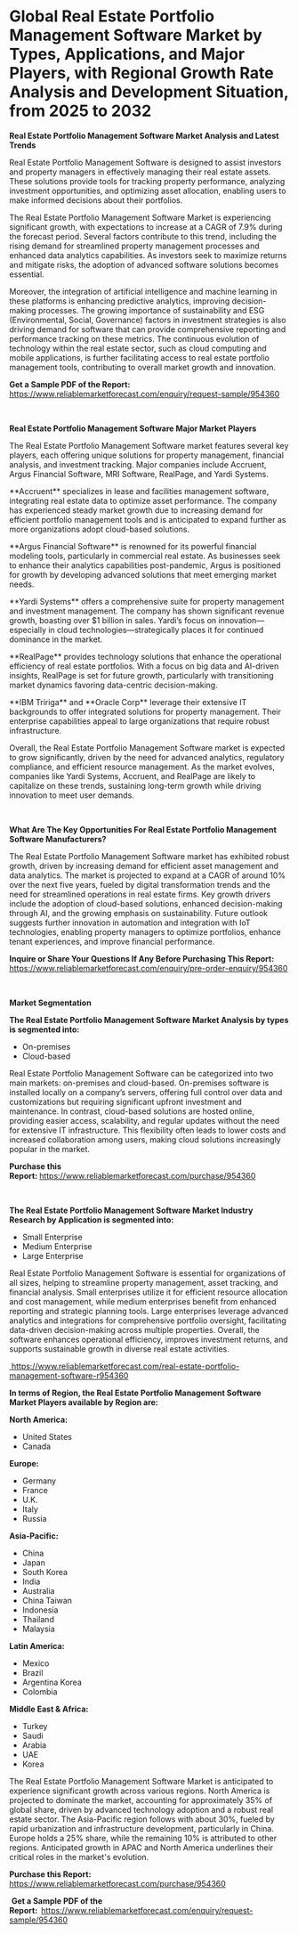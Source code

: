 <p><h1>Global Real Estate Portfolio Management Software Market by Types, Applications, and Major Players, with Regional Growth Rate Analysis and Development Situation, from 2025 to 2032</h1></p><p><strong>Real Estate Portfolio Management Software Market Analysis and Latest Trends</strong></p>
<p><p>Real Estate Portfolio Management Software is designed to assist investors and property managers in effectively managing their real estate assets. These solutions provide tools for tracking property performance, analyzing investment opportunities, and optimizing asset allocation, enabling users to make informed decisions about their portfolios.</p><p>The Real Estate Portfolio Management Software Market is experiencing significant growth, with expectations to increase at a CAGR of 7.9% during the forecast period. Several factors contribute to this trend, including the rising demand for streamlined property management processes and enhanced data analytics capabilities. As investors seek to maximize returns and mitigate risks, the adoption of advanced software solutions becomes essential.</p><p>Moreover, the integration of artificial intelligence and machine learning in these platforms is enhancing predictive analytics, improving decision-making processes. The growing importance of sustainability and ESG (Environmental, Social, Governance) factors in investment strategies is also driving demand for software that can provide comprehensive reporting and performance tracking on these metrics. The continuous evolution of technology within the real estate sector, such as cloud computing and mobile applications, is further facilitating access to real estate portfolio management tools, contributing to overall market growth and innovation.</p></p>
<p><strong>Get a Sample PDF of the Report:&nbsp;</strong> <a href="https://www.reliablemarketforecast.com/enquiry/request-sample/954360?utm_campaign=1108&utm_medium=2&utm_source=Github&utm_content=ia&utm_term=18042025&utm_id=real-estate-portfolio-management-software">https://www.reliablemarketforecast.com/enquiry/request-sample/954360</a></p>
<p>&nbsp;</p>
<p><strong>Real Estate Portfolio Management Software Major Market Players</strong></p>
<p><p>The Real Estate Portfolio Management Software market features several key players, each offering unique solutions for property management, financial analysis, and investment tracking. Major companies include Accruent, Argus Financial Software, MRI Software, RealPage, and Yardi Systems.</p><p>**Accruent** specializes in lease and facilities management software, integrating real estate data to optimize asset performance. The company has experienced steady market growth due to increasing demand for efficient portfolio management tools and is anticipated to expand further as more organizations adopt cloud-based solutions.</p><p>**Argus Financial Software** is renowned for its powerful financial modeling tools, particularly in commercial real estate. As businesses seek to enhance their analytics capabilities post-pandemic, Argus is positioned for growth by developing advanced solutions that meet emerging market needs.</p><p>**Yardi Systems** offers a comprehensive suite for property management and investment management. The company has shown significant revenue growth, boasting over $1 billion in sales. Yardi’s focus on innovation—especially in cloud technologies—strategically places it for continued dominance in the market.</p><p>**RealPage** provides technology solutions that enhance the operational efficiency of real estate portfolios. With a focus on big data and AI-driven insights, RealPage is set for future growth, particularly with transitioning market dynamics favoring data-centric decision-making.</p><p>**IBM Tririga** and **Oracle Corp** leverage their extensive IT backgrounds to offer integrated solutions for property management. Their enterprise capabilities appeal to large organizations that require robust infrastructure.</p><p>Overall, the Real Estate Portfolio Management Software market is expected to grow significantly, driven by the need for advanced analytics, regulatory compliance, and efficient resource management. As the market evolves, companies like Yardi Systems, Accruent, and RealPage are likely to capitalize on these trends, sustaining long-term growth while driving innovation to meet user demands.</p></p>
<p>&nbsp;</p>
<p><strong>What Are The Key Opportunities For Real Estate Portfolio Management Software Manufacturers?</strong></p>
<p><p>The Real Estate Portfolio Management Software market has exhibited robust growth, driven by increasing demand for efficient asset management and data analytics. The market is projected to expand at a CAGR of around 10% over the next five years, fueled by digital transformation trends and the need for streamlined operations in real estate firms. Key growth drivers include the adoption of cloud-based solutions, enhanced decision-making through AI, and the growing emphasis on sustainability. Future outlook suggests further innovation in automation and integration with IoT technologies, enabling property managers to optimize portfolios, enhance tenant experiences, and improve financial performance.</p></p>
<p><strong>Inquire or Share Your Questions If Any Before Purchasing This Report:</strong> <a href="https://www.reliablemarketforecast.com/enquiry/pre-order-enquiry/954360?utm_campaign=1108&utm_medium=2&utm_source=Github&utm_content=ia&utm_term=18042025&utm_id=real-estate-portfolio-management-software">https://www.reliablemarketforecast.com/enquiry/pre-order-enquiry/954360</a></p>
<p>&nbsp;</p>
<p><strong>Market Segmentation</strong></p>
<p><strong>The Real Estate Portfolio Management Software Market Analysis by types is segmented into:</strong></p>
<p><ul><li>On-premises</li><li>Cloud-based</li></ul></p>
<p><p>Real Estate Portfolio Management Software can be categorized into two main markets: on-premises and cloud-based. On-premises software is installed locally on a company’s servers, offering full control over data and customizations but requiring significant upfront investment and maintenance. In contrast, cloud-based solutions are hosted online, providing easier access, scalability, and regular updates without the need for extensive IT infrastructure. This flexibility often leads to lower costs and increased collaboration among users, making cloud solutions increasingly popular in the market.</p></p>
<p><strong>Purchase this Report:&nbsp;</strong><a href="https://www.reliablemarketforecast.com/purchase/954360?utm_campaign=1108&utm_medium=2&utm_source=Github&utm_content=ia&utm_term=18042025&utm_id=real-estate-portfolio-management-software">https://www.reliablemarketforecast.com/purchase/954360</a></p>
<p>&nbsp;</p>
<p><strong>The Real Estate Portfolio Management Software Market Industry Research by Application is segmented into:</strong></p>
<p><ul><li>Small Enterprise</li><li>Medium Enterprise</li><li>Large Enterprise</li></ul></p>
<p><p>Real Estate Portfolio Management Software is essential for organizations of all sizes, helping to streamline property management, asset tracking, and financial analysis. Small enterprises utilize it for efficient resource allocation and cost management, while medium enterprises benefit from enhanced reporting and strategic planning tools. Large enterprises leverage advanced analytics and integrations for comprehensive portfolio oversight, facilitating data-driven decision-making across multiple properties. Overall, the software enhances operational efficiency, improves investment returns, and supports sustainable growth in diverse real estate activities.</p></p>
<p><a href="https://www.reliablemarketforecast.com/real-estate-portfolio-management-software-r954360?utm_campaign=1108&utm_medium=2&utm_source=Github&utm_content=ia&utm_term=18042025&utm_id=real-estate-portfolio-management-software">&nbsp;https://www.reliablemarketforecast.com/real-estate-portfolio-management-software-r954360</a></p>
<p><strong>In terms of Region, the Real Estate Portfolio Management Software Market Players available by Region are:</strong></p>
<p>
    <p> <strong> North America: </strong>
        <ul>
            <li>United States</li>
            <li>Canada</li>
        </ul>
        </p> 
    <p> <strong> Europe: </strong>
        <ul>
            <li>Germany</li>
            <li>France</li>
            <li>U.K.</li>
            <li>Italy</li>
            <li>Russia</li>
        </ul>
        </p> 
    <p> <strong> Asia-Pacific: </strong>
        <ul>
            <li>China</li>
            <li>Japan</li>
            <li>South Korea</li>
            <li>India</li>
            <li>Australia</li>
            <li>China Taiwan</li>
            <li>Indonesia</li>
            <li>Thailand</li>
            <li>Malaysia</li>
        </ul>
        </p> 
    <p> <strong> Latin America: </strong>
        <ul>
            <li>Mexico</li>
            <li>Brazil</li>
            <li>Argentina Korea</li>
            <li>Colombia</li>
        </ul>
        </p> 
    <p> <strong> Middle East & Africa: </strong>
        <ul>
            <li>Turkey</li>
            <li>Saudi</li>
            <li>Arabia</li>
            <li>UAE</li>
            <li>Korea</li>
        </ul>
    </p>
    </p>
<p><p>The Real Estate Portfolio Management Software Market is anticipated to experience significant growth across various regions. North America is projected to dominate the market, accounting for approximately 35% of global share, driven by advanced technology adoption and a robust real estate sector. The Asia-Pacific region follows with about 30%, fueled by rapid urbanization and infrastructure development, particularly in China. Europe holds a 25% share, while the remaining 10% is attributed to other regions. Anticipated growth in APAC and North America underlines their critical roles in the market's evolution.</p></p>
<p><strong>Purchase this Report: </strong><a href="https://www.reliablemarketforecast.com/purchase/954360?utm_campaign=1108&utm_medium=2&utm_source=Github&utm_content=ia&utm_term=18042025&utm_id=real-estate-portfolio-management-software">https://www.reliablemarketforecast.com/purchase/954360</a></p>
<p>&nbsp;<strong>Get a Sample PDF of the Report:&nbsp;&nbsp;</strong><a href="https://www.reliablemarketforecast.com/enquiry/request-sample/954360?utm_campaign=1108&utm_medium=2&utm_source=Github&utm_content=ia&utm_term=18042025&utm_id=real-estate-portfolio-management-software">https://www.reliablemarketforecast.com/enquiry/request-sample/954360</a></p>
<p><strong></strong></p>
<p><p></p><p></p><p></p></p>